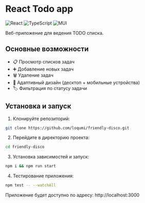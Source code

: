 # React Todo app

![React](https://img.shields.io/badge/React-19.0.0-blue)
![TypeScript](https://img.shields.io/badge/TypeScript-4.9.5-blue)
![MUI](https://img.shields.io/badge/MUI-6.4.7-purple)

Веб-приложение для ведения TODO списка.

## Основные возможности

- 📋 Просмотр списков задач
- ➕ Добавление новых задач
- 🗑️ Удаление задач
- 📱 Адаптивный дизайн (десктоп + мобильные устройства)
- 🏷️ Фильтрация по статусу задачи

## Установка и запуск

1. Клонируйте репозиторий:
```bash
git clone https://github.com/loqumi/friendly-disco.git
```
2. Перейдите в директорию проекта:
```bash
cd friendly-disco
```

3. Установка зависимостей и запуск:
```bash
npm i && npm run start
```
4. Тестирование приложения: 
```bash
npm test -- --watchAll
```
Приложение будет доступно по адресу: http://localhost:3000
